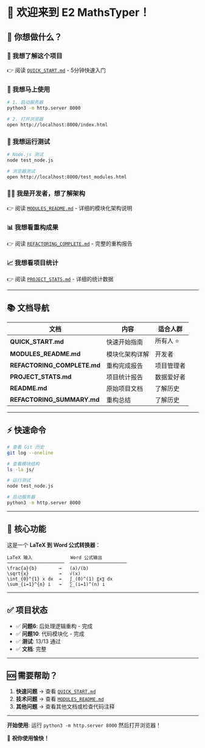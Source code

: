 # 👋 欢迎来到 E2 MathsTyper！

## 🎯 你想做什么？

### 📖 我想了解这个项目
👉 阅读 [`QUICK_START.md`](QUICK_START.md) - 5分钟快速入门

### 🚀 我想马上使用
```bash
# 1. 启动服务器
python3 -m http.server 8000

# 2. 打开浏览器
open http://localhost:8000/index.html
```

### 🧪 我想运行测试
```bash
# Node.js 测试
node test_node.js

# 浏览器测试
open http://localhost:8000/test_modules.html
```

### 👨‍💻 我是开发者，想了解架构
👉 阅读 [`MODULES_README.md`](MODULES_README.md) - 详细的模块化架构说明

### 📊 我想看重构成果
👉 阅读 [`REFACTORING_COMPLETE.md`](REFACTORING_COMPLETE.md) - 完整的重构报告

### 📈 我想看项目统计
👉 阅读 [`PROJECT_STATS.md`](PROJECT_STATS.md) - 详细的统计数据

---

## 📚 文档导航

| 文档 | 内容 | 适合人群 |
|------|------|----------|
| **QUICK_START.md** | 快速开始指南 | 所有人 ⭐ |
| **MODULES_README.md** | 模块化架构详解 | 开发者 |
| **REFACTORING_COMPLETE.md** | 重构完成报告 | 项目管理者 |
| **PROJECT_STATS.md** | 项目统计报告 | 数据爱好者 |
| **README.md** | 原始项目文档 | 了解历史 |
| **REFACTORING_SUMMARY.md** | 重构总结 | 了解历史 |

---

## ⚡ 快速命令

```bash
# 查看 Git 历史
git log --oneline

# 查看模块结构
ls -la js/

# 运行测试
node test_node.js

# 启动服务器
python3 -m http.server 8000
```

---

## 🎯 核心功能

这是一个 **LaTeX 到 Word 公式转换器**：

```
LaTeX 输入              Word 公式输出
─────────────────────  ─────────────────────
\frac{a}{b}        →   (a)/(b)
\sqrt{x}           →   √(x)
\int_{0}^{1} x dx  →   ∫_(0)^(1) 〖x〗 dx
\sum_{i=1}^{n} i   →   ∑_(i=1)^(n) i
```

---

## ✅ 项目状态

- ✅ **问题6**: 后处理逻辑重构 - 完成
- ✅ **问题10**: 代码模块化 - 完成
- ✅ **测试**: 13/13 通过
- ✅ **文档**: 完整

---

## 🆘 需要帮助？

1. **快速问题** → 查看 [`QUICK_START.md`](QUICK_START.md)
2. **技术问题** → 查看 [`MODULES_README.md`](MODULES_README.md)
3. **其他问题** → 查看其他文档或检查代码注释

---

**开始使用**: 运行 `python3 -m http.server 8000` 然后打开浏览器！

🎉 **祝你使用愉快！**

